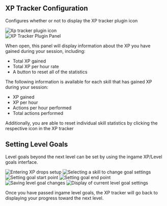 ## XP Tracker Configuration
Configures whether or not to display the XP tracker plugin icon

![Xp tracker plugin icon](https://i.imgur.com/3zRnau2.png)  
![XP Tracker Plugin Panel](https://i.imgur.com/pbTzb7N.png)

When open, this panel will display information about the XP you have gained during your session, including:
* Total XP gained
* Total XP per hour rate
* A button to reset all of the statistics

The following information is available for each skill that has gained XP during your session:
* XP gained
* XP per hour
* Actions per hour performed
* Total actions performed

Additionally, you are able to reset individual skill statistics by clicking the respective icon in the XP tracker

## Setting Level Goals

Level goals beyond the next level can be set by using the ingame XP/Level goals interface.

![Entering XP drops setup](https://user-images.githubusercontent.com/6570433/43665957-f37b9b8e-973f-11e8-9461-0fc592eb60a2.png)
![Selecting a skill to change goal settings](https://user-images.githubusercontent.com/6570433/43665958-f4f21902-973f-11e8-8158-e4d4b1106f5f.png)
![Setting goal start point](https://user-images.githubusercontent.com/6570433/43665960-f635087e-973f-11e8-9c24-d474b36c8253.png)
![Setting goal end point](https://user-images.githubusercontent.com/6570433/43665962-f78822c4-973f-11e8-8588-faa36c5d2201.png)
![Saving level goal changes](https://user-images.githubusercontent.com/6570433/43665980-f8c7bfb4-973f-11e8-8fb2-94c48833b80b.png)
![Display of current level goal settings](https://user-images.githubusercontent.com/6570433/43665987-f9e26f66-973f-11e8-819d-3cd6df5ab52f.png)

Once you have passed ingame level goals, the XP tracker will go back to displaying your progress toward the next level.